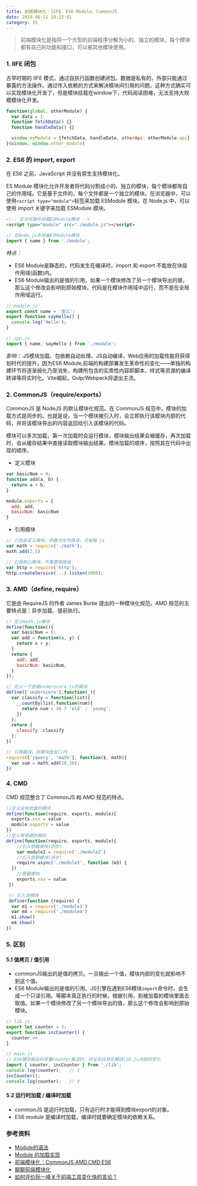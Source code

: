 ```yaml
---
title: 前端模块化：IIFE、ES6 Module、CommonJS
date: 2019-06-11 10:22:01
category: JS
---
```

> 前端模块化是指将一个大型的前端程序分解为小的、独立的模块，每个模块都有自己的功能和接口，可以被其他模块使用。



### 1. IIFE 闭包
古早时期的 IIFE 模式，通过自执行函数创建闭包。数据是私有的，外部只能通过暴露的方法操作。通过传入依赖的方式来解决模块间引用的问题。这种方式确实可以实现模块化开发了，但是模块挂载在window下，代码阅读困难，无法支持大规模模块化开发。
```js
function(global, otherModule) {
  var data = 1
  function fetchData() {}
  function handleData() {}

  window.myModule = {fetchData, handleData, otherApi: otherModule.api}
}(window, window.other_module)
```





### 2. ES6 的 import, export
在 ES6 之前，JavaScript 并没有原生支持模块化。

ES Module 模块化允许开发者将代码分割成小的、独立的模块，每个模块都有自己的作用域。它是基于文件的，每个文件都是一个独立的模块。在浏览器中，可以使用`<script type="module">`标签来加载 ESModule 模块。在 Node.js 中，可以使用 import 关键字来加载 ESModule 模块。

```html
<!-- 在浏览器中加载ESModule模块 -->
<script type="module" src="./module.js"></script>
```

```js
// 在Node.js中加载ESModule模块
import { name } from './module';
```



*特点：*
- ES6 Module是静态的，代码发生在编译时，import 和 export 不能放在块级作用域(函数)内。
- ES6 Module输出的是值的引用，如果一个模块修改了另一个模块导出的值，那么这个修改会影响到原始模块。代码是在模块作用域中运行，而不是在全局作用域运行。
```js
// module.js
export const name = '张三';
export function sayHello() {
  console.log('Hello');
}

// app.js
import { name, sayHello } from './module';
```



*影响：*
JS模块加载、包依赖自动处理、JS自动编译，Web应用的加载性能将获得划时代的提升。因为ES6 Module,前端的构建部署发生革命性的变化——单独的构建环节将逐渐弱化乃至消失，构建所包含的实质性内容即脚本、样式等资源的编译转译等将实时化。Vite崛起，Gulp/Webpack将退出主流。





### 2. CommonJS（require/exports）
CommonJS 是 NodeJS 的默认模块化规范。在 CommonJS 规范中，模块的加载方式是同步的。也就是说，当一个模块被引入时，会立即执行该模块内部的代码，并将该模块导出的内容返回给引入该模块的代码。

模块可以多次加载，第一次加载时会运行模块，模块输出结果会被缓存，再次加载时，会从缓存结果中直接读取模块输出结果。模块加载的顺序，按照其在代码中出现的顺序。

- 定义模块
```js
var basicNum = 0; 
function add(a, b) {
  return a + b;
}

module.exports = {
  add: add,
  basicNum: basicNum
}
```

- 引用模块
```js
// 引用自定义模块，参数为文件路径，可省略.js
var math = require('./math');
math.add(2,5)

// 引用核心模块，不需要带路径
var http = require('http');
http.createService(...).listen(3000);
```





### 3. AMD（define, require）
它是由 RequireJS 的作者 James Burke 提出的一种模块化规范。AMD 规范的主要特点是：异步加载、提前执行。
```js
// 定义math.js模块
define(function(){
  var basicNum = 0;
  var add = function(x, y) {
    return x + y;
  }
  return {
    add: add,
    basicNum: basicNum,
  }
});

// 定义一个依赖underscore.js的模块
define(['underscore'],function(_){
  var classify = function(list){
    _.countBy(list,function(num){
      return num > 30 ? 'old' : 'young';
    })
  };
  return {
    classify :classify
  };
})

// 引用模块，将模块放在[]内
require(['jquery', 'math'], function($, math){
  var sum = math.add(10,20);
})
```





### 4. CMD
CMD 规范整合了 CommonJS 和 AMD 规范的特点。
```js
//定义没有依赖的模块
define(function(require, exports, module){
  exports.xxx = value
  module.exports = value
})
//定义有依赖的模块
define(function(require, exports, module){
    //引入依赖模块(同步)
    var module2 = require('./module2')
    //引入依赖模块(异步)
    require.async('./module3', function (m3) {
  })
    //暴露模块
    exports.xxx = value
 })

 // 引入该模块
 define(function (require) {
  var m1 = require('./module1')
  var m4 = require('./module4')
  m1.show()
  m4.show()
})
```




### 5. 区别
#### 5.1 值拷贝 / 值引用
- commonJS输出的是值的拷贝。一旦输出一个值，模块内部的变化就影响不到这个值。
- ES6 Module输出的是值的引用。JS引擎在遇到ES6模块`import`命令时，会生成一个只读引用。等脚本真正执行的时候，根据引用，到被加载的模块里面去取值。如果一个模块修改了另一个模块导出的值，那么这个修改会影响到原始模块。
```js
// lib.js
export let counter = 3;
export function incCounter() {
  counter ++
}

// main.js
// ES6模块输出的变量counter是活的，完全反应其在模块lib.js内部的变化
import { counter, incCounter } from './lib';
console.log(counter);   // 3
incCounter();
console.log(counter);   // 4
```



#### 5.2 运行时加载 / 编译时加载
- commonJS 是运行时加载，只有运行时才能得到模块export的对象。
- ES6 module 是编译时加载，编译时就要确定模块的依赖关系。




### 参考资料
- [Module的语法](http://es6.ruanyifeng.com/#docs/module)
- [Module 的加载实现](http://es6.ruanyifeng.com/#docs/module-loader)
- [前端模块化：CommonJS,AMD,CMD,ES6](https://juejin.im/post/5aaa37c8f265da23945f365c)
- [聊聊前端模块化](https://juejin.cn/post/7301266090750787621)
- [如何评价阮一峰关于前端工具变化快的言论？](https://www.zhihu.com/people/111111-80-11-31)